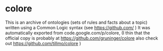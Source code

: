 # colore
This is an archive of ontologies (sets of rules and facts about a topic) written using a 
Common Logic syntax (see https://github.com/ ) 
It was automatically exported from code.google.com/p/colore, (I thin that the official 
copy is probably at https://github.com/gruninger/colore also check out https://github.com/tillmo/colore )
